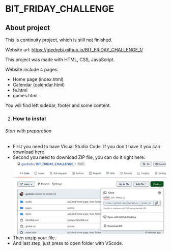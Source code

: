 # BIT_FRIDAY_CHALLENGE

## About project

This is continuity project, which is still not finished.

Website url: https://giedrebi.github.io/BIT_FRIDAY_CHALLENGE_1/ 

This project was made with HTML, CSS, JavaScript.

Website include 4 pages:
  - Home page (index.html)
  - Calendar (calendar.html)
  - fe.html
  - games.html

You will find left sidebar, footer and some content.

2. ### How to instal
###### Start with preparation
* First you need to have Visual Studio Code. If you don't have it you can download [here](https://code.visualstudio.com/) 
* Second you need to download ZIP file, you can do it right here:
![This is an image](readme_files/download.JPG)
* Then unzip your file.
* And last step, just press to open folder with VScode.